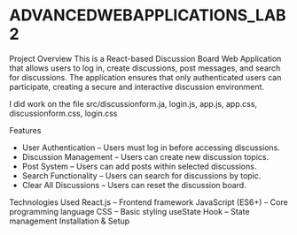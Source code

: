 # ADVANCEDWEBAPPLICATIONS_LAB2
Project Overview
This is a React-based Discussion Board Web Application that allows users to log in, create discussions, post messages, and search for discussions. The application ensures that only authenticated users can participate, creating a secure and interactive discussion environment.

I did work on the file src/discussionform.ja, login.js, app.js, app.css, discussionform.css, login.css 

Features
- User Authentication – Users must log in before accessing discussions.
- Discussion Management – Users can create new discussion topics.
- Post System – Users can add posts within selected discussions.
- Search Functionality – Users can search for discussions by topic.
- Clear All Discussions – Users can reset the discussion board.

Technologies Used
React.js – Frontend framework
JavaScript (ES6+) – Core programming language
CSS – Basic styling
useState Hook – State management
Installation & Setup
